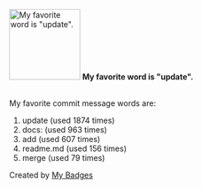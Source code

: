 <img src="https://my-badges.github.io/my-badges/favorite-word.png" alt="My favorite word is &quot;update&quot;." title="My favorite word is &quot;update&quot;." width="128">
<strong>My favorite word is &quot;update&quot;.</strong>
<br><br>

My favorite commit message words are:

1. update (used 1874 times)
2. docs: (used 963 times)
3. add (used 607 times)
4. readme.md (used 156 times)
5. merge (used 79 times)


Created by <a href="https://github.com/my-badges/my-badges">My Badges</a>
